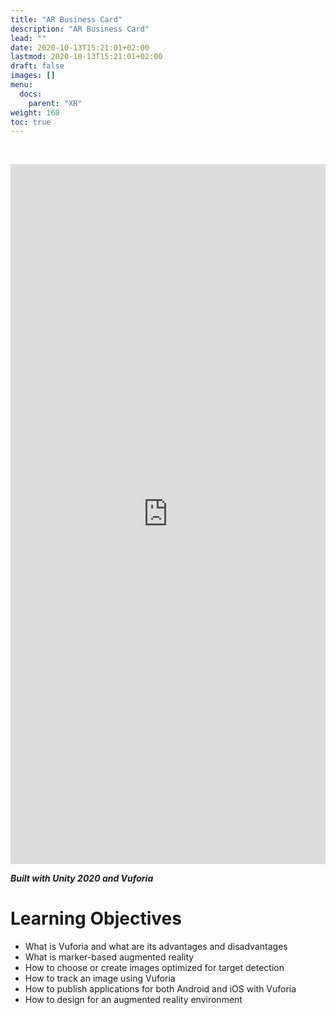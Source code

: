 ```yaml
---
title: "AR Business Card"
description: "AR Business Card"
lead: ""
date: 2020-10-13T15:21:01+02:00
lastmod: 2020-10-13T15:21:01+02:00
draft: false
images: []
menu:
  docs:
    parent: "XR"
weight: 160
toc: true
---
```


<br />
<p align="center">
  <iframe width="100%" height="1120" src="https://www.youtube.com/embed/xfqKYs_6Ijc" title="YouTube video player" frameborder="0" allow="accelerometer; autoplay; clipboard-write; encrypted-media; gyroscope; picture-in-picture" allowfullscreen></iframe>
</p>

***Built with Unity 2020 and Vuforia***

# Learning Objectives
* What is Vuforia and what are its advantages and disadvantages
* What is marker-based augmented reality
* How to choose or create images optimized for target detection
* How to track an image using Vuforia
* How to publish applications for both Android and iOS with Vuforia
* How to design for an augmented reality environment
